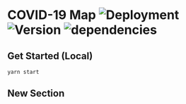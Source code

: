# COVID-19 Map ![Deployment](https://github.com/lkcozy/covid19-map/workflows/Deployment/badge.svg) ![Version](https://img.shields.io/github/package-json/v/lkcozy/covid19-map) ![dependencies](https://img.shields.io/david/lkcozy/covid19-map)

## Get Started (Local)

```shell
yarn start
```

## New Section

